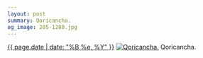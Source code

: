 ```yaml
---
layout: post
summary: Qoricancha.
og_image: 205-1280.jpg
---
```


<p>
  <time><a href="/205">{{ page.date | date: "%B %e, %Y" }}</a></time>
  <a href="/205"><img src="{{ site.assets_url }}/205-640.jpg" srcset="{{ site.assets_url }}/205-1280.jpg 1280w, {{ site.assets_url }}/205-960.jpg 960w, {{ site.assets_url }}/205-640.jpg 640w, {{ site.assets_url }}/205-320.jpg 320w" sizes="(min-width: 700px) 50vw, calc(100vw - 2rem)" alt="Qoricancha." /></a>
  <span>Qoricancha.</span>
</p>
